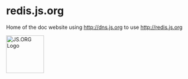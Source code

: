 # redis.js.org

Home of the doc website using http://dns.js.org to use http://redis.js.org

<a href="https://js.org" target="_blank" title="JS.ORG | JavaScript Community">
<img src="https://logo.js.org/dark_horz.png" width="102" alt="JS.ORG Logo"/></a>
<!-- alternatives [bright|dark]_[horz|vert|tiny].png (width[horz:102,vert:50,tiny:77]) -->
